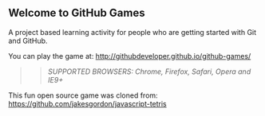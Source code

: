 ## Welcome to GitHub Games

A project based learning activity for people who are getting started with Git and GitHub.

You can play the game at: http://githubdeveloper.github.io/github-games/

>> _*SUPPORTED BROWSERS*: Chrome, Firefox, Safari, Opera and IE9+_

This fun open source game was cloned from: https://github.com/jakesgordon/javascript-tetris
